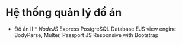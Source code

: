 # Hệ thống quản lý đồ án
* Đồ án II *
_NodeJS_
Express
PostgreSQL Database
EJS view engine 
BodyParse, Multer, Passport JS
Responsive with Bootstrap
